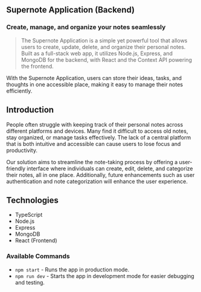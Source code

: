 ## Supernote Application (Backend)

### Create, manage, and organize your notes seamlessly

> The Supernote Application is a simple yet powerful tool that allows users to create, update, delete, and organize their personal notes. Built as a full-stack web app, it utilizes Node.js, Express, and MongoDB for the backend, with React and the Context API powering the frontend.

With the Supernote Application, users can store their ideas, tasks, and thoughts in one accessible place, making it easy to manage their notes efficiently.

## Introduction

People often struggle with keeping track of their personal notes across different platforms and devices. Many find it difficult to access old notes, stay organized, or manage tasks effectively. The lack of a central platform that is both intuitive and accessible can cause users to lose focus and productivity.

Our solution aims to streamline the note-taking process by offering a user-friendly interface where individuals can create, edit, delete, and categorize their notes, all in one place. Additionally, future enhancements such as user authentication and note categorization will enhance the user experience.

## Technologies

- TypeScript
- Node.js
- Express
- MongoDB
- React (Frontend)

### Available Commands

- `npm start` - Runs the app in production mode.
- `npm run dev` - Starts the app in development mode for easier debugging and testing.
